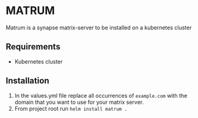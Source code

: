 # MATRUM
Matrum is a synapse matrix-server to be installed on a kubernetes cluster

## Requirements
- Kubernetes cluster

## Installation
1. In the values.yml file replace all occurrences of `example.com` with the domain that you want to use for your matrix server.
1. From project root run `helm install matrum .`